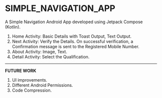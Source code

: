 # SIMPLE_NAVIGATION_APP
A Simple Navigation Android App developed using Jetpack Compose (Kotlin).

1. Home Activity: Basic Details with Toast Output, Text Output.
2. Next Activity: Verify the Details. On successful verification, a Confirmation message is sent to the Registered Mobile Number.
3. About Activity: Image, Text.
4. Detail Activity: Select the Qualification. 
<hr>

**FUTURE WORK**

1. UI improvements.
2. Different Android Permissions.
3. Code Compression.
